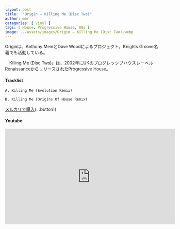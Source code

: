 ```yaml
---
layout: post
title:  "Origin – Killing Me (Disc Two)"
author: mmr
categories: [ Vinyl ]
tags: [ House, Progressive House, 00s ]
image: ../assets/images/Origin – Killing Me (Disc Two).webp
---
```


Originは、Anthony MeinとDave Woodによるプロジェクト。Knights Groove名義でも活動している。

「Killing Me (Disc Two)」は、2002年にUKのプログレッシブハウスレーベルRenaissanceからリリースされたProgressive House。

#### Tracklist
```md
A. Killing Me (Evolution Remix)

B. Killing Me (Origins Of House Remix)
```

[メルカリで購入](https://jp.mercari.com/item/m29522758574?afid=6142608987){: .button1}

#### Youtube
<iframe width="560" height="315" src="https://www.youtube.com/embed/WcQS_sQuFmo?si=6Rs_WjnuVehhiZBP" title="YouTube video player" frameborder="0" allow="accelerometer; autoplay; clipboard-write; encrypted-media; gyroscope; picture-in-picture; web-share" referrerpolicy="strict-origin-when-cross-origin" allowfullscreen></iframe>